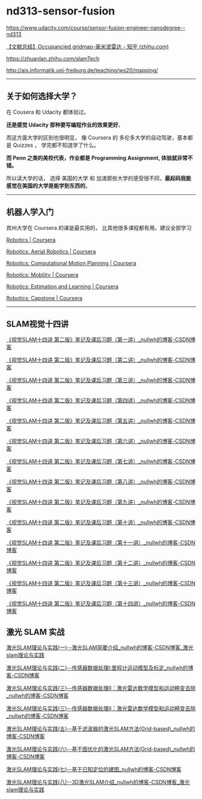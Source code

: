 # nd313-sensor-fusion

<https://www.udacity.com/course/sensor-fusion-engineer-nanodegree--nd313>

[【文献总结】Occupancied gridmap-毫米波雷达 - 知乎 (zhihu.com)](https://zhuanlan.zhihu.com/p/110223867)

<https://zhuanlan.zhihu.com/slamTech>

<http://ais.informatik.uni-freiburg.de/teaching/ws20/mapping/>





---

## 关于如何选择大学？

在 Cousera 和 Udacity 都体验过。

**还是感觉 Udacity 那种要写编程作业的效果更好**。

而这方面大学的区别也很明显， 像 Coursera 的 多伦多大学的自动驾驶，基本都是 Quizzes ， 学完都不知道学了什么。

**而 Penn 之类的美校代表，作业都是 Programming Assignment,  体验就非常不错。** 

所以读大学的话， 选择 美国的大学 和 加澳那些大学的感受很不同，**最起码我能感觉在美国的大学是能学到东西的**。

---

## 机器人学入门

宾州大学在 Coursera 的课是最实用的， 比其他很多课程都有用。建议全部学习

[Robotics | Coursera](https://www.coursera.org/specializations/robotics) 

[Robotics: Aerial Robotics | Coursera](https://www.coursera.org/learn/robotics-flight?specialization=robotics)

[Robotics: Computational Motion Planning | Coursera](https://www.coursera.org/learn/robotics-motion-planning?specialization=robotics)

[Robotics: Mobility | Coursera](https://www.coursera.org/learn/robotics-mobility?specialization=robotics)

[Robotics: Estimation and Learning | Coursera](https://www.coursera.org/learn/robotics-learning?specialization=robotics)

[Robotics: Capstone | Coursera](https://www.coursera.org/learn/robotics-capstone?specialization=robotics)





---

## SLAM视觉十四讲

[《视觉SLAM十四讲 第二版》笔记及课后习题（第一讲）_nullwh的博客-CSDN博客](https://blog.csdn.net/weixin_43619346/article/details/103181076?spm=1001.2014.3001.5502)

[《视觉SLAM十四讲 第二版》笔记及课后习题（第二讲）_nullwh的博客-CSDN博客](https://blog.csdn.net/weixin_43619346/article/details/103183262?spm=1001.2014.3001.5502)

[《视觉SLAM十四讲 第二版》笔记及课后习题（第三讲）_nullwh的博客-CSDN博客](https://blog.csdn.net/weixin_43619346/article/details/103186005?spm=1001.2014.3001.5502)

[《视觉SLAM十四讲 第二版》笔记及课后习题（第四讲）_nullwh的博客-CSDN博客](https://blog.csdn.net/weixin_43619346/article/details/103197189?spm=1001.2014.3001.5502)

[《视觉SLAM十四讲 第二版》笔记及课后习题（第五讲）_nullwh的博客-CSDN博客](https://blog.csdn.net/weixin_43619346/article/details/103198497?spm=1001.2014.3001.5502)

[《视觉SLAM十四讲 第二版》笔记及课后习题（第六讲）_nullwh的博客-CSDN博客](https://blog.csdn.net/weixin_43619346/article/details/103201588?spm=1001.2014.3001.5502)

[《视觉SLAM十四讲 第二版》笔记及课后习题（第七讲）_nullwh的博客-CSDN博客](https://blog.csdn.net/weixin_43619346/article/details/103213752?spm=1001.2014.3001.5502)

[《视觉SLAM十四讲 第二版》笔记及课后习题（第八讲）_nullwh的博客-CSDN博客](https://blog.csdn.net/weixin_43619346/article/details/103218214?spm=1001.2014.3001.5502)

[《视觉SLAM十四讲 第二版》笔记及课后习题（第九讲）_nullwh的博客-CSDN博客](https://blog.csdn.net/weixin_43619346/article/details/103218738?spm=1001.2014.3001.5502)

[《视觉SLAM十四讲 第二版》笔记及课后习题（第十讲）_nullwh的博客-CSDN博客](https://blog.csdn.net/weixin_43619346/article/details/103219420?spm=1001.2014.3001.5502)

[《视觉SLAM十四讲 第二版》笔记及课后习题（第十一讲）_nullwh的博客-CSDN博客](https://blog.csdn.net/weixin_43619346/article/details/103219544?spm=1001.2014.3001.5502)

[《视觉SLAM十四讲 第二版》笔记及课后习题（第十二讲）_nullwh的博客-CSDN博客](https://blog.csdn.net/weixin_43619346/article/details/103219551?spm=1001.2014.3001.5502)

[《视觉SLAM十四讲 第二版》笔记及课后习题（第十三讲）_nullwh的博客-CSDN博客](https://blog.csdn.net/weixin_43619346/article/details/103219558?spm=1001.2014.3001.5502)

[《视觉SLAM十四讲 第二版》笔记及课后习题（第十四讲）_nullwh的博客-CSDN博客](https://blog.csdn.net/weixin_43619346/article/details/103219568?spm=1001.2014.3001.5502)





## 激光 SLAM 实战

[激光SLAM理论与实践(一)--激光SLAM简要介绍_nullwh的博客-CSDN博客_激光slam理论与实践](https://blog.csdn.net/weixin_43619346/article/details/105997806?spm=1001.2014.3001.5502)

[激光SLAM理论与实践(二)--传感器数据处理I:里程计运动模型及标定_nullwh的博客-CSDN博客](https://blog.csdn.net/weixin_43619346/article/details/106663346?spm=1001.2014.3001.5502)

[激光SLAM理论与实践(三)--传感器数据处理II：激光雷达数学模型和运动畸变去除_nullwh的博客-CSDN博客](https://blog.csdn.net/weixin_43619346/article/details/106665266?spm=1001.2014.3001.5502)

[激光SLAM理论与实践(三)--传感器数据处理II：激光雷达数学模型和运动畸变去除_nullwh的博客-CSDN博客](https://blog.csdn.net/weixin_43619346/article/details/106665266?spm=1001.2014.3001.5502)

[激光SLAM理论与实践(五)--基于滤波器的激光SLAM方法(Grid-based)_nullwh的博客-CSDN博客](https://blog.csdn.net/weixin_43619346/article/details/106666125?spm=1001.2014.3001.5502)

[激光SLAM理论与实践(六)--基于图优化的激光SLAM方法(Grid-based)_nullwh的博客-CSDN博客](https://blog.csdn.net/weixin_43619346/article/details/106666314?spm=1001.2014.3001.5502)

[激光SLAM理论与实践(七)--基于已知定位的建图_nullwh的博客-CSDN博客](https://blog.csdn.net/weixin_43619346/article/details/106667137?spm=1001.2014.3001.5502)

[激光SLAM理论与实践(八)--3D激光SLAM介绍_nullwh的博客-CSDN博客_激光slam理论与实践](https://blog.csdn.net/weixin_43619346/article/details/106667848?spm=1001.2014.3001.5502)

